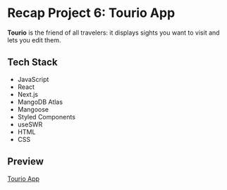 # Recap Project 6: Tourio App

**Tourio** is the friend of all travelers: it displays sights you want to visit and lets you edit them.

## Tech Stack

- JavaScript
- React
- Next.js
- MangoDB Atlas
- Mangoose
- Styled Components
- useSWR
- HTML
- CSS

## Preview

[Tourio App](https://recap-project-4-eta.vercel.app)
